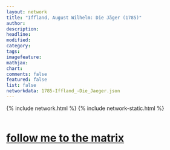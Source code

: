 ```yaml
---
layout: network
title: "Iffland, August Wilhelm: Die Jäger (1785)"
author:
description:
headline:
modified:
category:
tags: 
imagefeature: 
mathjax: 
chart: 
comments: false
featured: false
list: false
networkdata: 1785-Iffland_-Die_Jaeger.json
---
```

{% include network.html %}
{% include network-static.html %}
<div class="row">
  <div class="small-5 small-centered columns"><a href="/matrix156"><h1>follow me to the matrix</h1></a>
</div>
</div>
